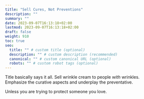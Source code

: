 ```yaml
---
title: "Sell Cures, Not Preventions"
description: ""
summary: ""
date: 2023-09-07T16:13:18+02:00
lastmod: 2023-09-07T16:13:18+02:00
draft: false
weight: 910
toc: true
seo:
  title: "" # custom title (optional)
  description: "" # custom description (recommended)
  canonical: "" # custom canonical URL (optional)
  robots: "" # custom robot tags (optional)
---
```


Title basically says it all. Sell wrinkle cream to people *with* wrinkles. Emphasize the curative aspects and underplay the preventative.

Unless you are trying to protect someone you love.
